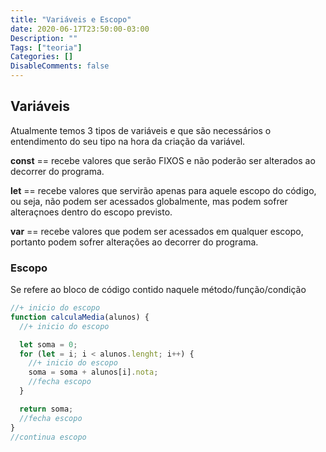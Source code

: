 ```yaml
---
title: "Variáveis e Escopo"
date: 2020-06-17T23:50:00-03:00
Description: ""
Tags: ["teoria"]
Categories: []
DisableComments: false
---
```


## Variáveis

Atualmente temos 3 tipos de variáveis e que são necessários o entendimento do seu tipo na hora da criação da variável.

**const** == recebe valores que serão FIXOS e não poderão ser alterados ao decorrer do programa.

**let** == recebe valores que servirão apenas para aquele escopo do código, ou seja, não podem ser acessados globalmente, mas podem sofrer alteraçnoes dentro do escopo previsto.

**var** == recebe valores que podem ser acessados em qualquer escopo, portanto podem sofrer alterações ao decorrer do programa.

### Escopo

Se refere ao bloco de código contido naquele método/função/condição

```js
//+ inicio do escopo
function calculaMedia(alunos) {
  //+ inicio do escopo

  let soma = 0;
  for (let = i; i < alunos.lenght; i++) {
    //+ inicio do escopo
    soma = soma + alunos[i].nota;
    //fecha escopo
  }

  return soma;
  //fecha escopo
}
//continua escopo
```
